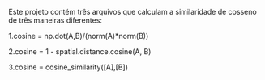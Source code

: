 Este projeto contém três arquivos que calculam a similaridade de cosseno
de três maneiras diferentes:

1.cosine = np.dot(A,B)/(norm(A)*norm(B))

2.cosine = 1 - spatial.distance.cosine(A, B)

3.cosine = cosine_similarity([A],[B])